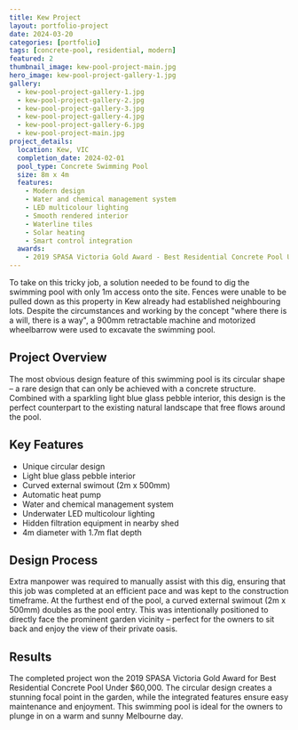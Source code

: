 ```yaml
---
title: Kew Project
layout: portfolio-project
date: 2024-03-20
categories: [portfolio]
tags: [concrete-pool, residential, modern]
featured: 2
thumbnail_image: kew-pool-project-main.jpg
hero_image: kew-pool-project-gallery-1.jpg
gallery:
  - kew-pool-project-gallery-1.jpg
  - kew-pool-project-gallery-2.jpg
  - kew-pool-project-gallery-3.jpg
  - kew-pool-project-gallery-4.jpg
  - kew-pool-project-gallery-6.jpg
  - kew-pool-project-main.jpg
project_details:
  location: Kew, VIC
  completion_date: 2024-02-01
  pool_type: Concrete Swimming Pool
  size: 8m x 4m
  features:
    - Modern design
    - Water and chemical management system
    - LED multicolour lighting
    - Smooth rendered interior
    - Waterline tiles
    - Solar heating
    - Smart control integration
  awards:
    - 2019 SPASA Victoria Gold Award - Best Residential Concrete Pool Under $60,000
---
```


To take on this tricky job, a solution needed to be found to dig the swimming pool with only 1m access onto the site. Fences were unable to be pulled down as this property in Kew already had established neighbouring lots. Despite the circumstances and working by the concept "where there is a will, there is a way", a 900mm retractable machine and motorized wheelbarrow were used to excavate the swimming pool.

## Project Overview

The most obvious design feature of this swimming pool is its circular shape – a rare design that can only be achieved with a concrete structure. Combined with a sparkling light blue glass pebble interior, this design is the perfect counterpart to the existing natural landscape that free flows around the pool.

## Key Features

- Unique circular design
- Light blue glass pebble interior
- Curved external swimout (2m x 500mm)
- Automatic heat pump
- Water and chemical management system
- Underwater LED multicolour lighting
- Hidden filtration equipment in nearby shed
- 4m diameter with 1.7m flat depth

## Design Process

Extra manpower was required to manually assist with this dig, ensuring that this job was completed at an efficient pace and was kept to the construction timeframe. At the furthest end of the pool, a curved external swimout (2m x 500mm) doubles as the pool entry. This was intentionally positioned to directly face the prominent garden vicinity – perfect for the owners to sit back and enjoy the view of their private oasis.

## Results

The completed project won the 2019 SPASA Victoria Gold Award for Best Residential Concrete Pool Under $60,000. The circular design creates a stunning focal point in the garden, while the integrated features ensure easy maintenance and enjoyment. This swimming pool is ideal for the owners to plunge in on a warm and sunny Melbourne day.
